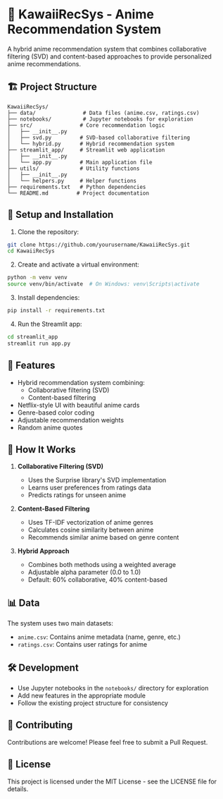 # 🎌 KawaiiRecSys - Anime Recommendation System

A hybrid anime recommendation system that combines collaborative filtering (SVD) and content-based approaches to provide personalized anime recommendations.

## 🏗️ Project Structure

```
KawaiiRecSys/
├── data/               # Data files (anime.csv, ratings.csv)
├── notebooks/          # Jupyter notebooks for exploration
├── src/               # Core recommendation logic
│   ├── __init__.py
│   ├── svd.py         # SVD-based collaborative filtering
│   └── hybrid.py      # Hybrid recommendation system
├── streamlit_app/     # Streamlit web application
│   ├── __init__.py
│   └── app.py         # Main application file
├── utils/             # Utility functions
│   ├── __init__.py
│   └── helpers.py     # Helper functions
├── requirements.txt   # Python dependencies
└── README.md         # Project documentation
```

## 🚀 Setup and Installation

1. Clone the repository:
```bash
git clone https://github.com/yourusername/KawaiiRecSys.git
cd KawaiiRecSys
```

2. Create and activate a virtual environment:
```bash
python -m venv venv
source venv/bin/activate  # On Windows: venv\Scripts\activate
```

3. Install dependencies:
```bash
pip install -r requirements.txt
```

4. Run the Streamlit app:
```bash
cd streamlit_app
streamlit run app.py
```

## 🎯 Features

- Hybrid recommendation system combining:
  - Collaborative filtering (SVD)
  - Content-based filtering
- Netflix-style UI with beautiful anime cards
- Genre-based color coding
- Adjustable recommendation weights
- Random anime quotes

## 🤖 How It Works

1. **Collaborative Filtering (SVD)**
   - Uses the Surprise library's SVD implementation
   - Learns user preferences from ratings data
   - Predicts ratings for unseen anime

2. **Content-Based Filtering**
   - Uses TF-IDF vectorization of anime genres
   - Calculates cosine similarity between anime
   - Recommends similar anime based on genre content

3. **Hybrid Approach**
   - Combines both methods using a weighted average
   - Adjustable alpha parameter (0.0 to 1.0)
   - Default: 60% collaborative, 40% content-based

## 📊 Data

The system uses two main datasets:
- `anime.csv`: Contains anime metadata (name, genre, etc.)
- `ratings.csv`: Contains user ratings for anime

## 🛠️ Development

- Use Jupyter notebooks in the `notebooks/` directory for exploration
- Add new features in the appropriate module
- Follow the existing project structure for consistency

## 🤝 Contributing

Contributions are welcome! Please feel free to submit a Pull Request.

## 📝 License

This project is licensed under the MIT License - see the LICENSE file for details. 